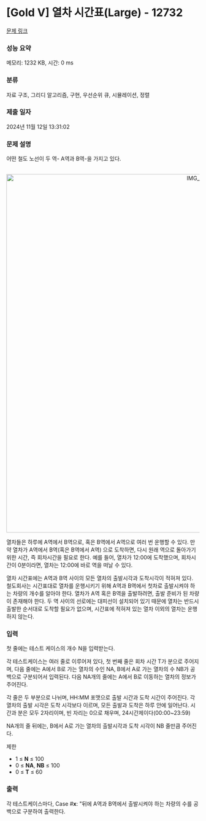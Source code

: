 # [Gold V] 열차 시간표(Large) - 12732 

[문제 링크](https://www.acmicpc.net/problem/12732) 

### 성능 요약

메모리: 1232 KB, 시간: 0 ms

### 분류

자료 구조, 그리디 알고리즘, 구현, 우선순위 큐, 시뮬레이션, 정렬

### 제출 일자

2024년 11월 12일 13:31:02

### 문제 설명

<p>어떤 철도 노선이 두 역- A역과 B역-을 가지고 있다.</p>

<p style="text-align: center;"><br>
<img alt="IMG_6360.JPG" src="https://upload.acmicpc.net/1fe0025c-4d35-485c-bb65-ab15396bc715/-/crop/2588x2361/676,0/-/preview/" style="height:934px; width:1024px"></p>

<p>열차들은 하루에 A역에서 B역으로, 혹은 B역에서 A역으로 여러 번 운행할 수 있다. 만약 열차가 A역에서 B역(혹은 B역에서 A역) 으로 도착하면, 다시 원래 역으로 돌아가기 위한 시간, 즉 회차시간을 필요로 한다. 예를 들어, 열차가 12:00에 도착했으며, 회차시간이 0분이라면, 열차는 12:00에 바로 역을 떠날 수 있다.</p>

<p>열차 시간표에는 A역과 B역 사이의 모든 열차의 출발시각과 도착시각이 적혀져 있다. 철도회사는 시간표대로 열차를 운행시키기 위해 A역과 B역에서 첫차로 출발시켜야 하는 차량의 개수를 알아야 한다. 열차가 A역 혹은 B역을 출발하려면, 출발 준비가 된 차량이 존재해야 한다. 두 역 사이의 선로에는 대피선이 설치되어 있기 때문에 열차는 반드시 출발한 순서대로 도착할 필요가 없으며, 시간표에 적혀져 있는 열차 이외의 열차는 운행하지 않는다.</p>

### 입력 

 <p>첫 줄에는 테스트 케이스의 개수 N을 입력받는다.</p>

<p>각 테스트케이스는 여러 줄로 이루어져 있다, 첫 번째 줄은 회차 시간 T가 분으로 주어지며, 다음 줄에는 A에서 B로 가는 열차의 수인 NA, B에서 A로 가는 열차의 수 NB가 공백으로 구분되어서 입력된다. 다음 NA개의 줄에는 A에서 B로 이동하는 열차의 정보가 주어진다.</p>

<p>각 줄은 두 부분으로 나뉘며, HH:MM 포맷으로 출발 시간과 도착 시간이 주어진다. 각 열차의 출발 시각은 도착 시각보다 이르며, 모든 출발과 도착은 하루 안에 일어난다. 시간과 분은 모두 2자리이며, 빈 자리는 0으로 채우며, 24시간제이다(00:00~23:59)</p>

<p>NA개의 줄 뒤에는, B에서 A로 가는 열차의 출발시각과 도착 시각이 NB 줄만큼 주어진다.</p>

<p>제한</p>

<ul>
	<li>1 ≤ <strong>N</strong> ≤ 100</li>
	<li>0 ≤ <strong>NA</strong>, <strong>NB</strong> ≤ 100</li>
	<li>0 ≤ <strong>T</strong> ≤ 60</li>
</ul>

### 출력 

 <p>각 테스트케이스마다, Case #<strong>x</strong>: "뒤에 A역과 B역에서 출발시켜야 하는 차량의 수를 공백으로 구분하여 출력한다.</p>

